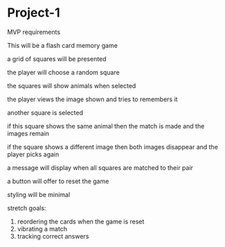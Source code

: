 # Project-1

MVP requirements

This will be a flash card memory game

a grid of squares will be presented

the player will choose a random square

the squares will show animals when selected

the player views the image shown and tries to remembers it

another square is selected

if this square shows the same animal then the match is made and the images remain

if the square shows a different image then both images disappear and the player picks again

a message will display when all squares are matched to their pair

a button will offer to reset the game

styling will be minimal

stretch goals:
1) reordering the cards when the game is reset
2) vibrating a match
3) tracking correct answers
